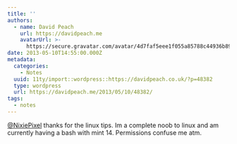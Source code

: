 ```yaml
---
title: ''
authors:
  - name: David Peach
    url: https://davidpeach.me
    avatarUrl: >-
      https://secure.gravatar.com/avatar/4d7faf5eee1f055a85788c44936b8995eaab6dfb004e7854ec747ccb272e91ee?s=96&d=mm&r=g
date: 2013-05-10T14:55:00.000Z
metadata:
  categories:
    - Notes
  uuid: 11ty/import::wordpress::https://davidpeach.co.uk/?p=48382
  type: wordpress
  url: https://davidpeach.me/2013/05/10/48382/
tags:
  - notes
---
```

[@NixiePixel](https://twitter.com/NixiePixel) thanks for the linux tips. Im a complete noob to linux and am currently having a bash with mint 14. Permissions confuse me atm.